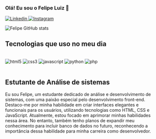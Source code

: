 ### Olá! Eu sou o Felipe Luiz 🤙


[![Linkedin](https://img.shields.io/badge/LinkedIn-0077B5?style=for-the-badge&logo=linkedin&logoColor=white)
](https://www.linkedin.com/in/felipe-luiz-5842541b6/)
[![Instagram](https://img.shields.io/badge/Instagram-E4405F?style=for-the-badge&logo=instagram&logoColor=white)](https://www.instagram.com/feehlz/?igsh=MTV4NnI3azNlNjA4Nw%3D%3D)

![Felipe GitHub stats](https://github-readme-stats.vercel.app/api?username=Fzelipe&show_icons=true&theme=dark)

## Tecnologias que uso no meu dia


<div style="display inline_block"><br/>
    <img align="center" alt="html5" src="https://img.shields.io/badge/HTML5-E34F26?style=for-the-badge&logo=html5&logoColor=white">
    <img align="center" alt="css3" src="https://img.shields.io/badge/CSS3-1572B6?style=for-the-badge&logo=css3&logoColor=white">
    <img align="center" alt="javascript" src="https://img.shields.io/badge/JavaScript-F7DF1E?style=for-the-badge&logo=javascript&logoColor=black">
    <img align="center" alt="python" src=https://img.shields.io/badge/Python-3776AB?style=for-the-badge&logo=python&logoColor=white>
    <img align="center" alt="php" src="https://img.shields.io/badge/PHP-777BB4?style=for-the-badge&logo=php&logoColor=white">
</div><br/>

## Estutante de Análise de sistemas</br>

Eu sou Felipe, um estudante dedicado de análise e desenvolvimento de sistemas, com uma paixão especial pelo desenvolvimento front-end. Destaco-me por minha habilidade em criar interfaces elegantes e funcionais para os usuários, utilizando tecnologias como HTML, CSS e JavaScript. Atualmente, estou focado em aprimorar minhas habilidades nessa área. No entanto, também tenho planos de expandir meu conhecimento para incluir banco de dados no futuro, reconhecendo a importância dessa habilidade para minha carreira como desenvolvedor.
